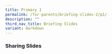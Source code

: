 ```yaml
---
title: Primary 1
permalink: /for-parents/briefing-slides-2/p1/
description: ""
third_nav_title: Briefing Slides
variant: markdown
---
```

### Sharing Slides
<br>




